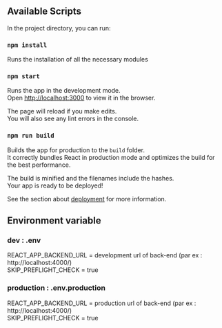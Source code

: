## Available Scripts

In the project directory, you can run:

### `npm install`

Runs the installation of all the necessary modules

### `npm start`

Runs the app in the development mode.<br />
Open [http://localhost:3000](http://localhost:3000) to view it in the browser.

The page will reload if you make edits.<br />
You will also see any lint errors in the console.

### `npm run build`

Builds the app for production to the `build` folder.<br />
It correctly bundles React in production mode and optimizes the build for the best performance.

The build is minified and the filenames include the hashes.<br />
Your app is ready to be deployed!

See the section about [deployment](https://facebook.github.io/create-react-app/docs/deployment) for more information.

## Environment variable

### dev : .env
REACT_APP_BACKEND_URL = development url of back-end  (par ex : http://localhost:4000/) <br />
SKIP_PREFLIGHT_CHECK = true

### production : .env.production
REACT_APP_BACKEND_URL = production url of back-end (par ex : http://localhost:4000/) <br />
SKIP_PREFLIGHT_CHECK = true